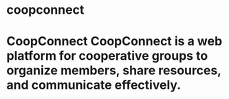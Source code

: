 # coopconnect
# CoopConnect  CoopConnect is a web platform for cooperative groups to organize members, share resources, and communicate effectively.
